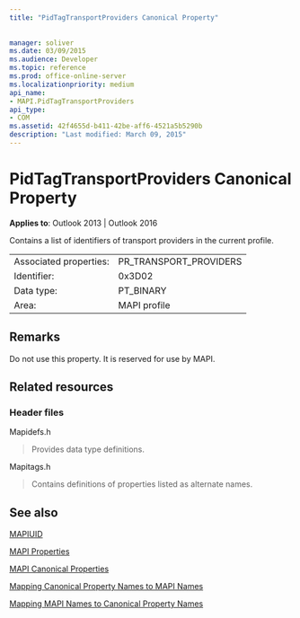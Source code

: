 ```yaml
---
title: "PidTagTransportProviders Canonical Property"
 
 
manager: soliver
ms.date: 03/09/2015
ms.audience: Developer
ms.topic: reference
ms.prod: office-online-server
ms.localizationpriority: medium
api_name:
- MAPI.PidTagTransportProviders
api_type:
- COM
ms.assetid: 42f4655d-b411-42be-aff6-4521a5b5290b
description: "Last modified: March 09, 2015"
---
```


# PidTagTransportProviders Canonical Property

  
  
**Applies to**: Outlook 2013 | Outlook 2016 
  
Contains a list of identifiers of transport providers in the current profile.
  
|||
|:-----|:-----|
|Associated properties:  <br/> |PR_TRANSPORT_PROVIDERS  <br/> |
|Identifier:  <br/> |0x3D02  <br/> |
|Data type:  <br/> |PT_BINARY  <br/> |
|Area:  <br/> |MAPI profile  <br/> |
   
## Remarks

Do not use this property. It is reserved for use by MAPI.
  
## Related resources

### Header files

Mapidefs.h
  
> Provides data type definitions.
    
Mapitags.h
  
> Contains definitions of properties listed as alternate names.
    
## See also



[MAPIUID](mapiuid.md)


[MAPI Properties](mapi-properties.md)
  
[MAPI Canonical Properties](mapi-canonical-properties.md)
  
[Mapping Canonical Property Names to MAPI Names](mapping-canonical-property-names-to-mapi-names.md)
  
[Mapping MAPI Names to Canonical Property Names](mapping-mapi-names-to-canonical-property-names.md)

